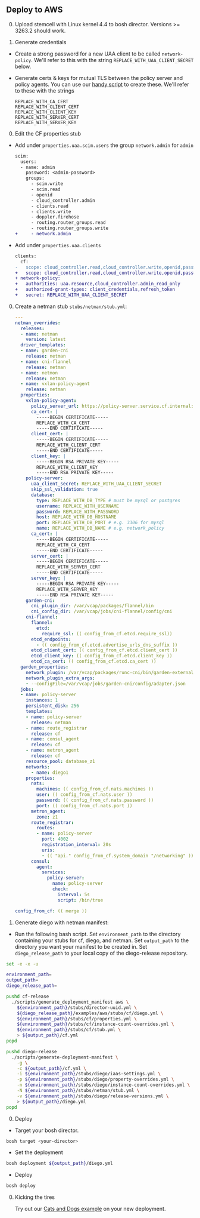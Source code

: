 ## Deploy to AWS
0. Upload stemcell with Linux kernel 4.4 to bosh director.  Versions >= 3263.2 should work.

0. Generate credentials
  - Create a strong password for a new UAA client to be called `network-policy`.  We'll refer to this
    with the string `REPLACE_WITH_UAA_CLIENT_SECRET` below.
  - Generate certs & keys for mutual TLS between the policy server and policy agents.  You can use our
    [handy script](../scripts/generate-certs) to create these.  We'll refer to these with the strings

    ```
    REPLACE_WITH_CA_CERT
    REPLACE_WITH_CLIENT_CERT
    REPLACE_WITH_CLIENT_KEY
    REPLACE_WITH_SERVER_CERT
    REPLACE_WITH_SERVER_KEY
    ```

0. Edit the CF properties stub

  - Add under `properties.uaa.scim.users` the group `network.admin` for `admin`
    ```diff
    scim:
      users:
      - name: admin
        password: <admin-password>
        groups:
          - scim.write
          - scim.read
          - openid
          - cloud_controller.admin
          - clients.read
          - clients.write
          - doppler.firehose
          - routing.router_groups.read
          - routing.router_groups.write
    +     - network.admin
    ```

  - Add under `properties.uaa.clients`

    ```diff
    clients:
      cf:
    -   scope: cloud_controller.read,cloud_controller.write,openid,password.write,cloud_controller.admin,scim.read,scim.write,doppler.firehose,uaa.user,routing.router_groups.read
    +   scope: cloud_controller.read,cloud_controller.write,openid,password.write,cloud_controller.admin,scim.read,scim.write,doppler.firehose,uaa.user,routing.router_groups.read,network.admin
    + network-policy:
    +   authorities: uaa.resource,cloud_controller.admin_read_only
    +   authorized-grant-types: client_credentials,refresh_token
    +   secret: REPLACE_WITH_UAA_CLIENT_SECRET
    ```


0. Create a netman stub `stubs/netman/stub.yml`:

    ```yaml
    ---
    netman_overrides:
      releases:
      - name: netman
        version: latest
      driver_templates:
      - name: garden-cni
        release: netman
      - name: cni-flannel
        release: netman
      - name: netmon
        release: netman
      - name: vxlan-policy-agent
        release: netman
      properties:
        vxlan-policy-agent:
          policy_server_url: https://policy-server.service.cf.internal:4003
          ca_cert: |
            -----BEGIN CERTIFICATE-----
            REPLACE_WITH_CA_CERT
            -----END CERTIFICATE-----
          client_cert: |
            -----BEGIN CERTIFICATE-----
            REPLACE_WITH_CLIENT_CERT
            -----END CERTIFICATE-----
          client_key: |
            -----BEGIN RSA PRIVATE KEY-----
            REPLACE_WITH_CLIENT_KEY
            -----END RSA PRIVATE KEY-----
        policy-server:
          uaa_client_secret: REPLACE_WITH_UAA_CLIENT_SECRET
          skip_ssl_validation: true
          database:
            type: REPLACE_WITH_DB_TYPE # must be mysql or postgres
            username: REPLACE_WITH_USERNAME
            password: REPLACE_WITH_PASSWORD
            host: REPLACE_WITH_DB_HOSTNAME
            port: REPLACE_WITH_DB_PORT # e.g. 3306 for mysql
            name: REPLACE_WITH_DB_NAME # e.g. network_policy
          ca_cert: |
            -----BEGIN CERTIFICATE-----
            REPLACE_WITH_CA_CERT
            -----END CERTIFICATE-----
          server_cert: |
            -----BEGIN CERTIFICATE-----
            REPLACE_WITH_SERVER_CERT
            -----END CERTIFICATE-----
          server_key: |
            -----BEGIN RSA PRIVATE KEY-----
            REPLACE_WITH_SERVER_KEY
            -----END RSA PRIVATE KEY-----
        garden-cni:
          cni_plugin_dir: /var/vcap/packages/flannel/bin
          cni_config_dir: /var/vcap/jobs/cni-flannel/config/cni
        cni-flannel:
          flannel:
            etcd:
              require_ssl: (( config_from_cf.etcd.require_ssl))
          etcd_endpoints:
            - (( config_from_cf.etcd.advertise_urls_dns_suffix ))
          etcd_client_cert: (( config_from_cf.etcd.client_cert ))
          etcd_client_key: (( config_from_cf.etcd.client_key ))
          etcd_ca_cert: (( config_from_cf.etcd.ca_cert ))
      garden_properties:
        network_plugin: /var/vcap/packages/runc-cni/bin/garden-external-networker
        network_plugin_extra_args:
        - --configFile=/var/vcap/jobs/garden-cni/config/adapter.json
      jobs:
      - name: policy-server
        instances: 1
        persistent_disk: 256
        templates:
        - name: policy-server
          release: netman
        - name: route_registrar
          release: cf
        - name: consul_agent
          release: cf
        - name: metron_agent
          release: cf
        resource_pool: database_z1
        networks:
          - name: diego1
        properties:
          nats:
            machines: (( config_from_cf.nats.machines ))
            user: (( config_from_cf.nats.user ))
            password: (( config_from_cf.nats.password ))
            port: (( config_from_cf.nats.port ))
          metron_agent:
            zone: z1
          route_registrar:
            routes:
            - name: policy-server
              port: 4002
              registration_interval: 20s
              uris:
              - (( "api." config_from_cf.system_domain "/networking" ))
          consul:
            agent:
              services:
                policy-server:
                  name: policy-server
                  check:
                    interval: 5s
                    script: /bin/true

    config_from_cf: (( merge ))
    ```

0. Generate diego with netman manifest:
  - Run the following bash script. Set `environment_path` to the directory containing your stubs for cf, diego, and netman.
    Set `output_path` to the directory you want your manifest to be created in.
    Set `diego_release_path` to your local copy of the diego-release repository.

  ```bash
  set -e -x -u

  environment_path=
  output_path=
  diego_release_path=

  pushd cf-release
    ./scripts/generate_deployment_manifest aws \
      ${environment_path}/stubs/director-uuid.yml \
      ${diego_release_path}/examples/aws/stubs/cf/diego.yml \
      ${environment_path}/stubs/cf/properties.yml \
      ${environment_path}/stubs/cf/instance-count-overrides.yml \
      ${environment_path}/stubs/cf/stub.yml \
      > ${output_path}/cf.yml
  popd

  pushd diego-release
    ./scripts/generate-deployment-manifest \
      -g \
      -c ${output_path}/cf.yml \
      -i ${environment_path}/stubs/diego/iaas-settings.yml \
      -p ${environment_path}/stubs/diego/property-overrides.yml \
      -n ${environment_path}/stubs/diego/instance-count-overrides.yml \
      -N ${environment_path}/stubs/netman/stub.yml \
      -v ${environment_path}/stubs/diego/release-versions.yml \
      > ${output_path}/diego.yml
  popd
  ```

0. Deploy
  - Target your bosh director.
  ```bash
  bosh target <your-director>
  ```
  - Set the deployment
  ```bash
  bosh deployment ${output_path}/diego.yml
  ```
  - Deploy
  ```bash
  bosh deploy
  ```


0. Kicking the tires

   Try out our [Cats and Dogs example](../src/example-apps/cats-and-dogs) on your new deployment.
